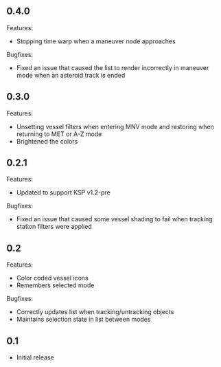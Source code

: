 ## 0.4.0

Features:

  - Stopping time warp when a maneuver node approaches
 
Bugfixes:
 
  - Fixed an issue that caused the list to render incorrectly in maneuver mode when an asteroid track is ended
  
## 0.3.0

Features:

  - Unsetting vessel filters when entering MNV mode and restoring when returning to MET or A-Z mode
  - Brightened the colors

## 0.2.1

Features:

  - Updated to support KSP v1.2-pre

Bugfixes:

  - Fixed an issue that caused some vessel shading to fail when tracking station filters were applied

## 0.2

Features:

  - Color coded vessel icons
  - Remembers selected mode

Bugfixes:

  - Correctly updates list when tracking/untracking objects
  - Maintains selection state in list between modes

## 0.1
  - Initial release
